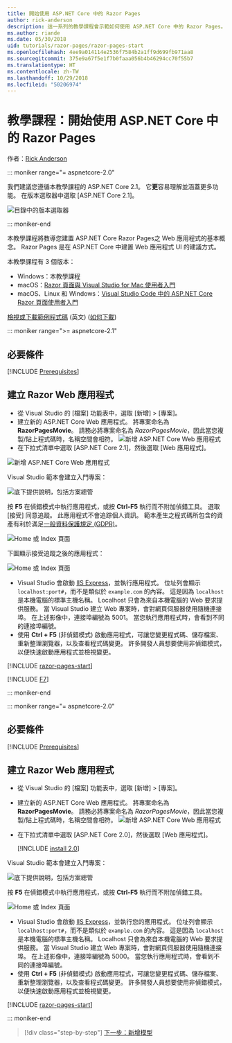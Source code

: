 ```yaml
---
title: 開始使用 ASP.NET Core 中的 Razor Pages
author: rick-anderson
description: 這一系列的教學課程會示範如何使用 ASP.NET Core 中的 Razor Pages。 了解如何建立模型、產生 Razor Pages 的程式碼、使用 Entity Framework Core 和 SQL Server 進行資料存取、新增搜尋功能、新增輸入驗證以及使用移轉來更新模型。
ms.author: riande
ms.date: 05/30/2018
uid: tutorials/razor-pages/razor-pages-start
ms.openlocfilehash: 4ee9a014114e2536f7584b2a1ff9d699fb971aa8
ms.sourcegitcommit: 375e9a67f5e1f7b0faaa056b4b46294cc70f55b7
ms.translationtype: HT
ms.contentlocale: zh-TW
ms.lasthandoff: 10/29/2018
ms.locfileid: "50206974"
---
```

# <a name="tutorial-get-started-with-razor-pages-in-aspnet-core"></a>教學課程：開始使用 ASP.NET Core 中的 Razor Pages

作者：[Rick Anderson](https://twitter.com/RickAndMSFT)

::: moniker range="= aspnetcore-2.0"

我們建議您遵循本教學課程的 ASP.NET Core 2.1。 它**更**容易理解並涵蓋更多功能。 在版本選取器中選取 [ASP.NET Core 2.1]。

![目錄中的版本選取器](razor-pages-start/_static/v21.png)

::: moniker-end

本教學課程將教導您建置 ASP.NET Core Razor Pages之 Web 應用程式的基本概念。 Razor Pages 是在 ASP.NET Core 中建置 Web 應用程式 UI 的建議方式。

本教學課程有 3 個版本：

* Windows：本教學課程
* macOS：[Razor 頁面與 Visual Studio for Mac 使用者入門](xref:tutorials/razor-pages-mac/razor-pages-start)
* macOS、Linux 和 Windows：[Visual Studio Code 中的 ASP.NET Core Razor 頁面使用者入門](xref:tutorials/razor-pages-vsc/razor-pages-start)

[檢視或下載範例程式碼](https://github.com/aspnet/Docs/tree/master/aspnetcore/tutorials/razor-pages/razor-pages-start/sample) \(英文\) ([如何下載](xref:index#how-to-download-a-sample))

::: moniker range=">= aspnetcore-2.1"

## <a name="prerequisites"></a>必要條件

[!INCLUDE [Prerequisites](~/includes/net-core-prereqs-windows.md)]

## <a name="create-a-razor-web-app"></a>建立 Razor Web 應用程式

* 從 Visual Studio 的 [檔案] 功能表中，選取 [新增] > [專案]。
* 建立新的 ASP.NET Core Web 應用程式。 將專案命名為 **RazorPagesMovie**。 請務必將專案命名為 *RazorPagesMovie*，因此當您複製/貼上程式碼時，名稱空間會相符。
 ![新增 ASP.NET Core Web 應用程式](razor-pages-start/_static/np_2.1.png)
* 在下拉式清單中選取 [ASP.NET Core 2.1]，然後選取 [Web 應用程式]。

 ![新增 ASP.NET Core Web 應用程式](razor-pages-start/_static/np_2_2.1.png)

Visual Studio 範本會建立入門專案：

![底下提供說明，包括方案總管](razor-pages-start/_static/se2.1.png)

按 **F5** 在偵錯模式中執行應用程式，或按 **Ctrl-F5** 執行而不附加偵錯工具。 選取 [接受] 同意追蹤。 此應用程式不會追踪個人資訊。 範本產生之程式碼所包含的資產有利於滿足[一般資料保護規定 (GDPR)](xref:security/gdpr)。

![Home 或 Index 頁面](razor-pages-start/_static/homeGDPR.png)

下圖顯示接受追蹤之後的應用程式：

![Home 或 Index 頁面](razor-pages-start/_static/home2.1.png)

* Visual Studio 會啟動 [IIS Express](/iis/extensions/introduction-to-iis-express/iis-express-overview)，並執行應用程式。 位址列會顯示 `localhost:port#`，而不是類似於 `example.com` 的內容。 這是因為 `localhost` 是本機電腦的標準主機名稱。 Localhost 只會為來自本機電腦的 Web 要求提供服務。 當 Visual Studio 建立 Web 專案時，會對網頁伺服器使用隨機連接埠。 在上述影像中，連接埠編號為 5001。 當您執行應用程式時，會看到不同的連接埠編號。
* 使用 **Ctrl + F5** (非偵錯模式) 啟動應用程式，可讓您變更程式碼、儲存檔案、重新整理瀏覽器，以及查看程式碼變更。 許多開發人員想要使用非偵錯模式，以便快速啟動應用程式並檢視變更。

[!INCLUDE [razor-pages-start](~/includes/RP/2.1/razor-pages-start.md)]

[!INCLUDE [F7](~/includes/RP/F7.md)]

::: moniker-end

::: moniker range="= aspnetcore-2.0"

## <a name="prerequisites"></a>必要條件

[!INCLUDE [Prerequisites](~/includes/net-core-prereqs-windows.md)]

## <a name="create-a-razor-web-app"></a>建立 Razor Web 應用程式

* 從 Visual Studio 的 [檔案] 功能表中，選取 [新增] > [專案]。
* 建立新的 ASP.NET Core Web 應用程式。 將專案命名為 **RazorPagesMovie**。 請務必將專案命名為 *RazorPagesMovie*，因此當您複製/貼上程式碼時，名稱空間會相符。
  ![新增 ASP.NET Core Web 應用程式](../../razor-pages/index/_static/np.png)
* 在下拉式清單中選取 [ASP.NET Core 2.0]，然後選取 [Web 應用程式]。

  [!INCLUDE [install 2.0](~/includes/dotnetcore-on-dotnetfx-vs.md)]

Visual Studio 範本會建立入門專案：

![底下提供說明，包括方案總管](razor-pages-start/_static/se.png)

按 **F5** 在偵錯模式中執行應用程式，或按 **Ctrl-F5** 執行而不附加偵錯工具。

![Home 或 Index 頁面](razor-pages-start/_static/home.png)

* Visual Studio 會啟動 [IIS Express](/iis/extensions/introduction-to-iis-express/iis-express-overview)，並執行您的應用程式。 位址列會顯示 `localhost:port#`，而不是類似於 `example.com` 的內容。 這是因為 `localhost` 是本機電腦的標準主機名稱。 Localhost 只會為來自本機電腦的 Web 要求提供服務。 當 Visual Studio 建立 Web 專案時，會對網頁伺服器使用隨機連接埠。 在上述影像中，連接埠編號為 5000。 當您執行應用程式時，會看到不同的連接埠編號。
* 使用 **Ctrl + F5** (非偵錯模式) 啟動應用程式，可讓您變更程式碼、儲存檔案、重新整理瀏覽器，以及查看程式碼變更。 許多開發人員想要使用非偵錯模式，以便快速啟動應用程式並檢視變更。

[!INCLUDE [razor-pages-start](~/includes/RP/razor-pages-start.md)]

::: moniker-end

> [!div class="step-by-step"]
> [下一步：新增模型](xref:tutorials/razor-pages/model)
